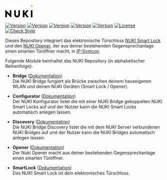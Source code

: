 [![Image](imgs/NUKI_Logo.png)](https://nuki.io/de/)  

[![Version](https://img.shields.io/badge/Symcon_Version-5.1>-red.svg)](https://www.symcon.de/service/dokumentation/entwicklerbereich/sdk-tools/sdk-php/)
[![Version](https://img.shields.io/badge/Module_Version-1.06-blue.svg)]()
[![Version](https://img.shields.io/badge/Module_Build-1009-blue.svg)]()
[![Version](https://img.shields.io/badge/Code-PHP-blue.svg)]()
[![Version](https://img.shields.io/badge/NUKI_API_Version-1.9-yellow.svg)](https://developer.nuki.io/t/bridge-http-api/26)
[![License](https://img.shields.io/badge/License-CC%20BY--NC--SA%204.0-green.svg)](https://creativecommons.org/licenses/by-nc-sa/4.0/)
[![Check Style](https://github.com/ubittner/SymconNUKI/workflows/Check%20Style/badge.svg)](https://github.com/ubittner/SymconNUKI/actions)

Dieses Repository integriert das elektronische Türschloss [NUKI Smart Lock](https://nuki.io/de/smart-lock/) und den [NUKI Opener](https://nuki.io/de/smart-lock/), der aus deiner bestehenden Gegensprechanlage einen smarten Türöffner macht, in [IP-Symcon](https://www.symcon.de).  

Folgende Module beinhaltet das NUKI Repository (in alphabetischer Reihenfolge):

- __Bridge__ ([Dokumentation](Bridge))  
	Die NUKI Bridge fungiert als Brücke zwischen deinem hauseigenen WLAN und deinen NUKI Geräten (Smart Lock / Opener).

- __Configurator__ ([Dokumentation](Configurator))  
	Der NUKI Konfigurator listet die mit einer NUKI Bridge gekoppelten NUKI Smart Locks auf und der Nutzer kann die NUKI Smart Locks automatisch anlegen lassen.

- __Discovery__ ([Dokumentation](Discovery))  
	Die NUKI Bridge Discovery listet die mit dem NUKI Server verbundenen NUKI Bridges auf und der Nutzer kann die NUKI Bridges automatisch anlegen lassen.

- __Opener__ ([Dokumentation](Opener))  
  	Der Nuki Opener macht aus deiner bestehenden Gegensprechanlage einen smarten Türöffner.
  		
- __SmartLock__ ([Dokumentation](SmartLock))  
  	Das NUKI Smart Lock ist dein elektronisches Türschloss.
  	